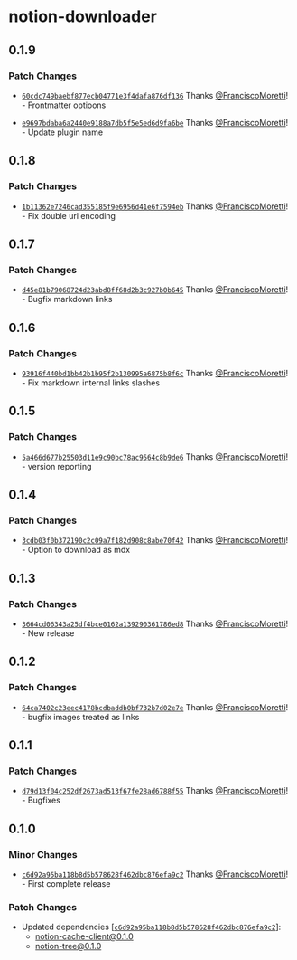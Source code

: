 # notion-downloader

## 0.1.9

### Patch Changes

- [`60cdc749baebf877ecb04771e3f4dafa876df136`](https://github.com/FranciscoMoretti/notion-downloader/commit/60cdc749baebf877ecb04771e3f4dafa876df136) Thanks [@FranciscoMoretti](https://github.com/FranciscoMoretti)! - Frontmatter optioons

- [`e9697bdaba6a2440e9188a7db5f5e5ed6d9fa6be`](https://github.com/FranciscoMoretti/notion-downloader/commit/e9697bdaba6a2440e9188a7db5f5e5ed6d9fa6be) Thanks [@FranciscoMoretti](https://github.com/FranciscoMoretti)! - Update plugin name

## 0.1.8

### Patch Changes

- [`1b11362e7246cad355185f9e6956d41e6f7594eb`](https://github.com/FranciscoMoretti/notion-downloader/commit/1b11362e7246cad355185f9e6956d41e6f7594eb) Thanks [@FranciscoMoretti](https://github.com/FranciscoMoretti)! - Fix double url encoding

## 0.1.7

### Patch Changes

- [`d45e81b79068724d23abd8ff68d2b3c927b0b645`](https://github.com/FranciscoMoretti/notion-downloader/commit/d45e81b79068724d23abd8ff68d2b3c927b0b645) Thanks [@FranciscoMoretti](https://github.com/FranciscoMoretti)! - Bugfix markdown links

## 0.1.6

### Patch Changes

- [`93916f440bd1bb42b1b95f2b130995a6875b8f6c`](https://github.com/FranciscoMoretti/notion-downloader/commit/93916f440bd1bb42b1b95f2b130995a6875b8f6c) Thanks [@FranciscoMoretti](https://github.com/FranciscoMoretti)! - Fix markdown internal links slashes

## 0.1.5

### Patch Changes

- [`5a466d677b25503d11e9c90bc78ac9564c8b9de6`](https://github.com/FranciscoMoretti/notion-downloader/commit/5a466d677b25503d11e9c90bc78ac9564c8b9de6) Thanks [@FranciscoMoretti](https://github.com/FranciscoMoretti)! - version reporting

## 0.1.4

### Patch Changes

- [`3cdb03f0b372190c2c09a7f182d908c8abe70f42`](https://github.com/FranciscoMoretti/notion-downloader/commit/3cdb03f0b372190c2c09a7f182d908c8abe70f42) Thanks [@FranciscoMoretti](https://github.com/FranciscoMoretti)! - Option to download as mdx

## 0.1.3

### Patch Changes

- [`3664cd06343a25df4bce0162a139290361786ed8`](https://github.com/FranciscoMoretti/notion-downloader/commit/3664cd06343a25df4bce0162a139290361786ed8) Thanks [@FranciscoMoretti](https://github.com/FranciscoMoretti)! - New release

## 0.1.2

### Patch Changes

- [`64ca7402c23eec4178bcdbaddb0bf732b7d02e7e`](https://github.com/FranciscoMoretti/notion-downloader/commit/64ca7402c23eec4178bcdbaddb0bf732b7d02e7e) Thanks [@FranciscoMoretti](https://github.com/FranciscoMoretti)! - bugfix images treated as links

## 0.1.1

### Patch Changes

- [`d79d13f04c252df2673ad513f67fe28ad6788f55`](https://github.com/FranciscoMoretti/notion-downloader/commit/d79d13f04c252df2673ad513f67fe28ad6788f55) Thanks [@FranciscoMoretti](https://github.com/FranciscoMoretti)! - Bugfixes

## 0.1.0

### Minor Changes

- [`c6d92a95ba118b8d5b578628f462dbc876efa9c2`](https://github.com/FranciscoMoretti/notion-downloader/commit/c6d92a95ba118b8d5b578628f462dbc876efa9c2) Thanks [@FranciscoMoretti](https://github.com/FranciscoMoretti)! - First complete release

### Patch Changes

- Updated dependencies [[`c6d92a95ba118b8d5b578628f462dbc876efa9c2`](https://github.com/FranciscoMoretti/notion-downloader/commit/c6d92a95ba118b8d5b578628f462dbc876efa9c2)]:
  - notion-cache-client@0.1.0
  - notion-tree@0.1.0
